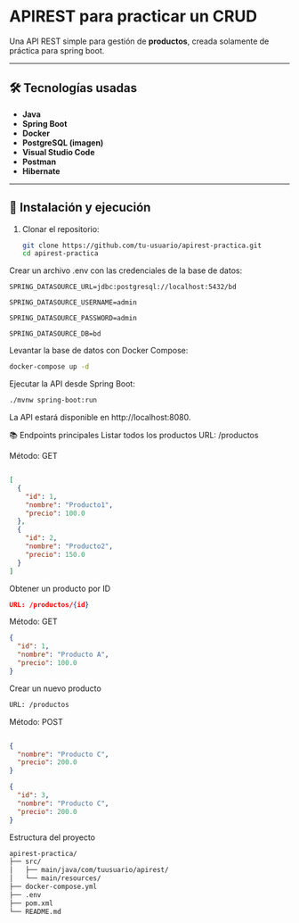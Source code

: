 # APIREST para practicar un CRUD

Una API REST simple para gestión de **productos**, creada solamente de práctica para spring boot.

---

## 🛠 Tecnologías usadas

- **Java**  
- **Spring Boot**  
- **Docker**  
- **PostgreSQL (imagen)**  
- **Visual Studio Code**  
- **Postman**  
- **Hibernate**  

---

## 🚀 Instalación y ejecución

1. Clonar el repositorio:  
   ```bash
   git clone https://github.com/tu-usuario/apirest-practica.git
   cd apirest-practica
Crear un archivo .env con las credenciales de la base de datos:

```postgresql
SPRING_DATASOURCE_URL=jdbc:postgresql://localhost:5432/bd

SPRING_DATASOURCE_USERNAME=admin

SPRING_DATASOURCE_PASSWORD=admin

SPRING_DATASOURCE_DB=bd
```
Levantar la base de datos con Docker Compose:

```bash
docker-compose up -d
```
Ejecutar la API desde Spring Boot:

```bash
./mvnw spring-boot:run
```
La API estará disponible en http://localhost:8080.

📚 Endpoints principales
Listar todos los productos
URL: /productos

Método: GET
```json

[
  {
    "id": 1,
    "nombre": "Producto1",
    "precio": 100.0
  },
  {
    "id": 2,
    "nombre": "Producto2",
    "precio": 150.0
  }
]
```
Obtener un producto por ID
```json
URL: /productos/{id}
```
Método: GET


```json
{
  "id": 1,
  "nombre": "Producto A",
  "precio": 100.0
}
```
Crear un nuevo producto
```bash
URL: /productos
```

Método: POST
```json

{
  "nombre": "Producto C",
  "precio": 200.0
}
```

```json
{
  "id": 3,
  "nombre": "Producto C",
  "precio": 200.0
}
```
Estructura del proyecto
```bash
apirest-practica/
├── src/
│   ├── main/java/com/tuusuario/apirest/
│   └── main/resources/
├── docker-compose.yml
├── .env
├── pom.xml
└── README.md
```






